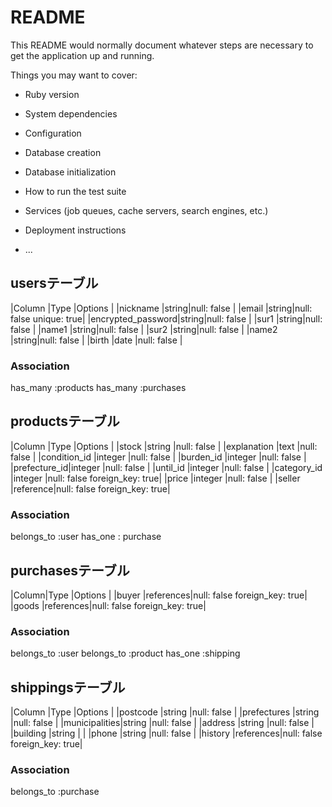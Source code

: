 # README

This README would normally document whatever steps are necessary to get the
application up and running.

Things you may want to cover:

* Ruby version

* System dependencies

* Configuration

* Database creation

* Database initialization

* How to run the test suite

* Services (job queues, cache servers, search engines, etc.)

* Deployment instructions

* ...

## usersテーブル

|Column            |Type  |Options                 |
|nickname          |string|null: false             |
|email             |string|null: false unique: true|
|encrypted_password|string|null: false             |
|sur1              |string|null: false             |
|name1             |string|null: false             |
|sur2              |string|null: false             |
|name2             |string|null: false             |
|birth             |date  |null: false             |

### Association
has_many :products
has_many :purchases

## productsテーブル

|Column       |Type     |Options                      |
|stock        |string   |null: false                  |
|explanation  |text     |null: false                  |
|condition_id |integer  |null: false                  |
|burden_id    |integer  |null: false                  |
|prefecture_id|integer  |null: false                  |
|until_id     |integer  |null: false                  |
|category_id  |integer  |null: false foreign_key: true|
|price        |integer  |null: false                  |
|seller       |reference|null: false foreign_key: true|

### Association
belongs_to :user
has_one : purchase

## purchasesテーブル

|Column|Type      |Options                      |
|buyer |references|null: false foreign_key: true|
|goods |references|null: false foreign_key: true|

### Association
belongs_to :user
belongs_to :product
has_one :shipping

## shippingsテーブル

|Column        |Type      |Options                      |
|postcode      |string    |null: false                  |
|prefectures   |string    |null: false                  |
|municipalities|string    |null: false                  |
|address       |string    |null: false                  |
|building      |string    |                             |
|phone         |string    |null: false                  |
|history       |references|null: false foreign_key: true|



### Association
belongs_to :purchase